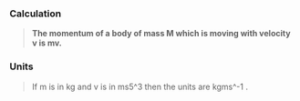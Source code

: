 
### Calculation
>	**The momentum of a body of mass M which is moving with velocity v is mv.**

### Units
> If m is in kg and v is in ms5^3 then the units are kgms^-1 .

